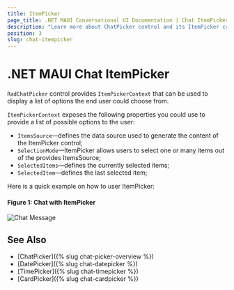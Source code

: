 ```yaml
---
title: ItemPicker
page_title: .NET MAUI Conversational UI Documentation | Chat ItemPicker
description: "Learn more about ChatPicker control and its ItemPicker context."
position: 3
slug: chat-itempicker
---
```


# .NET MAUI Chat ItemPicker 

`RadChatPicker` control provides `ItemPickerContext` that can be used to display a list of options the end user could choose from.

`ItemPickerContext` exposes the following properties you could use to provide a list of possible options to the user:

* `ItemsSource`&mdash;defines the data source used to generate the content of the ItemPicker control;
* `SelectionMode`&mdash;ItemPicker allows users to select one or many items out of the provides ItemsSource;
* `SelectedItems`&mdash;defines the currently selected items;
* `SelectedItem`&mdash;defines the last selected item;

Here is a quick example on how to user ItemPicker:

<snippet id='chat-chatpicker-itempicker' />
	
#### Figure 1: Chat with ItemPicker

![Chat Message](images/)

## See Also

- [ChatPicker]({% slug chat-picker-overview %})
- [DatePicker]({% slug chat-datepicker %})
- [TimePicker]({% slug chat-timepicker %})
- [CardPicker]({% slug chat-cardpicker %})